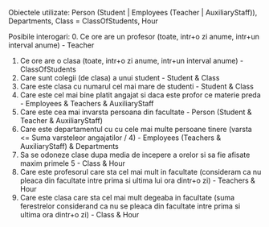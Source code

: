 Obiectele utilizate: Person (Student | Employees (Teacher | AuxiliaryStaff)), Departments, Class = ClassOfStudents, Hour

Posibile interogari:
0. Ce ore are un profesor (toate, intr+o zi anume, intr+un interval anume) - Teacher
1. Ce ore are o clasa     (toate, intr+o zi anume, intr+un interval anume) - ClassOfStudents
2. Care sunt colegii (de clasa) a unui student - Student & Class
3. Care este clasa cu numarul cel mai mare de studenti - Student & Class
4. Care este cel mai bine platit angajat si daca este profor ce materie preda - Employees & Teachers & AuxiliaryStaff
5. Care este cea mai invarsta persoana din facultate - Person (Student & Teacher & AuxiliaryStaff)
6. Care este departamentul cu cu cele mai multe persoane tinere (varsta <= Suma varsteleor angajatilor / 4) - Employees (Teachers & AuxiliaryStaff) & Departments
7. Sa se odoneze clase dupa media de incepere a orelor si sa fie afisate maxim primele 5 - Class & Hour
8. Care este profesorul care sta cel mai mult in facultate (consideram ca nu pleaca din facultate intre prima si ultima lui ora dintr+o zi) - Teachers & Hour
9. Care este clasa care sta cel mai mult degeaba in facultate (suma ferestrelor considerand ca nu se pleaca din facultate intre prima si ultima ora dintr+o zi) - Class & Hour
